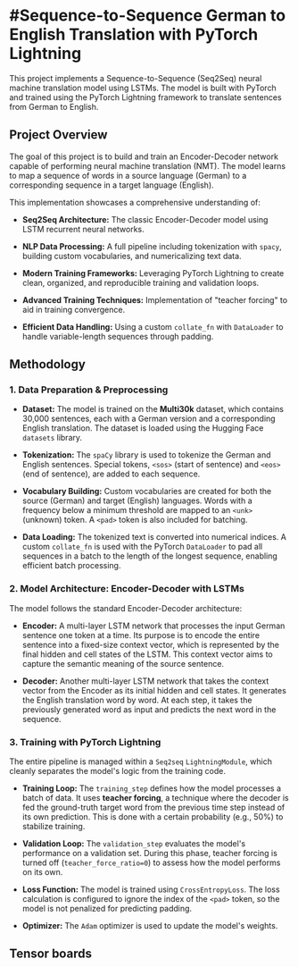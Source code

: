 #Sequence-to-Sequence German to English Translation with PyTorch Lightning
=========================================================================

This project implements a Sequence-to-Sequence (Seq2Seq) neural machine translation model using LSTMs. The model is built with PyTorch and trained using the PyTorch Lightning framework to translate sentences from German to English.

Project Overview
----------------

The goal of this project is to build and train an Encoder-Decoder network capable of performing neural machine translation (NMT). The model learns to map a sequence of words in a source language (German) to a corresponding sequence in a target language (English).

This implementation showcases a comprehensive understanding of:

-   **Seq2Seq Architecture:** The classic Encoder-Decoder model using LSTM recurrent neural networks.

-   **NLP Data Processing:** A full pipeline including tokenization with `spacy`, building custom vocabularies, and numericalizing text data.

-   **Modern Training Frameworks:** Leveraging PyTorch Lightning to create clean, organized, and reproducible training and validation loops.

-   **Advanced Training Techniques:** Implementation of "teacher forcing" to aid in training convergence.

-   **Efficient Data Handling:** Using a custom `collate_fn` with `DataLoader` to handle variable-length sequences through padding.

Methodology
-----------

### 1\. Data Preparation & Preprocessing

-   **Dataset:** The model is trained on the **Multi30k** dataset, which contains 30,000 sentences, each with a German version and a corresponding English translation. The dataset is loaded using the Hugging Face `datasets` library.

-   **Tokenization:** The `spaCy` library is used to tokenize the German and English sentences. Special tokens, `<sos>` (start of sentence) and `<eos>` (end of sentence), are added to each sequence.

-   **Vocabulary Building:** Custom vocabularies are created for both the source (German) and target (English) languages. Words with a frequency below a minimum threshold are mapped to an `<unk>` (unknown) token. A `<pad>` token is also included for batching.

-   **Data Loading:** The tokenized text is converted into numerical indices. A custom `collate_fn` is used with the PyTorch `DataLoader` to pad all sequences in a batch to the length of the longest sequence, enabling efficient batch processing.

### 2\. Model Architecture: Encoder-Decoder with LSTMs

The model follows the standard Encoder-Decoder architecture:

-   **Encoder:** A multi-layer LSTM network that processes the input German sentence one token at a time. Its purpose is to encode the entire sentence into a fixed-size context vector, which is represented by the final hidden and cell states of the LSTM. This context vector aims to capture the semantic meaning of the source sentence.

-   **Decoder:** Another multi-layer LSTM network that takes the context vector from the Encoder as its initial hidden and cell states. It generates the English translation word by word. At each step, it takes the previously generated word as input and predicts the next word in the sequence.


### 3\. Training with PyTorch Lightning

The entire pipeline is managed within a `Seq2seq` `LightningModule`, which cleanly separates the model's logic from the training code.

-   **Training Loop:** The `training_step` defines how the model processes a batch of data. It uses **teacher forcing**, a technique where the decoder is fed the ground-truth target word from the previous time step instead of its own prediction. This is done with a certain probability (e.g., 50%) to stabilize training.

-   **Validation Loop:** The `validation_step` evaluates the model's performance on a validation set. During this phase, teacher forcing is turned off (`teacher_force_ratio=0`) to assess how the model performs on its own.

-   **Loss Function:** The model is trained using `CrossEntropyLoss`. The loss calculation is configured to ignore the index of the `<pad>` token, so the model is not penalized for predicting padding.

-   **Optimizer:** The `Adam` optimizer is used to update the model's weights.

Tensor boards 
---------------
